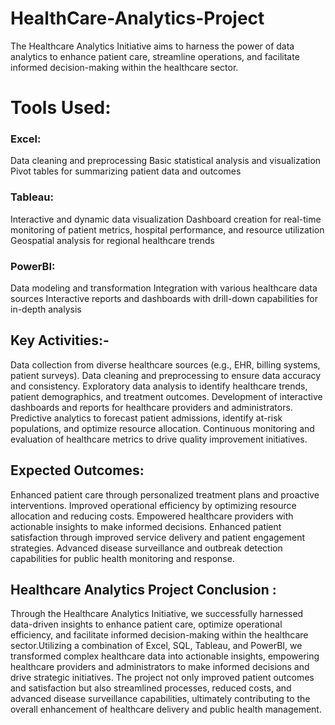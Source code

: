 # HealthCare-Analytics-Project
The Healthcare Analytics Initiative aims to harness the power of data analytics to enhance patient care, streamline operations, and facilitate informed decision-making within the healthcare sector.

# Tools Used:

### Excel:
Data cleaning and preprocessing
Basic statistical analysis and visualization
Pivot tables for summarizing patient data and outcomes
### Tableau:
Interactive and dynamic data visualization
Dashboard creation for real-time monitoring of patient metrics, hospital performance, and resource utilization
Geospatial analysis for regional healthcare trends
### PowerBI:
Data modeling and transformation
Integration with various healthcare data sources
Interactive reports and dashboards with drill-down capabilities for in-depth analysis
## Key Activities:-

Data collection from diverse healthcare sources (e.g., EHR, billing systems, patient surveys).
Data cleaning and preprocessing to ensure data accuracy and consistency.
Exploratory data analysis to identify healthcare trends, patient demographics, and treatment outcomes.
Development of interactive dashboards and reports for healthcare providers and administrators.
Predictive analytics to forecast patient admissions, identify at-risk populations, and optimize resource allocation.
Continuous monitoring and evaluation of healthcare metrics to drive quality improvement initiatives.
## Expected Outcomes:

Enhanced patient care through personalized treatment plans and proactive interventions.
Improved operational efficiency by optimizing resource allocation and reducing costs.
Empowered healthcare providers with actionable insights to make informed decisions.
Enhanced patient satisfaction through improved service delivery and patient engagement strategies.
Advanced disease surveillance and outbreak detection capabilities for public health monitoring and response.

## Healthcare Analytics Project Conclusion :

Through the Healthcare Analytics Initiative, we successfully harnessed data-driven insights to enhance patient care, optimize operational efficiency, and facilitate informed decision-making within the healthcare sector.Utilizing a combination of Excel, SQL, Tableau, and PowerBI, we transformed complex healthcare data into actionable insights, empowering healthcare providers and administrators to make informed decisions and drive strategic initiatives. The project not only improved patient outcomes and satisfaction but also streamlined processes, reduced costs, and advanced disease surveillance capabilities, ultimately contributing to the overall enhancement of healthcare delivery and public health management.







